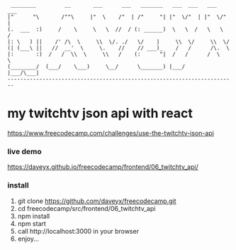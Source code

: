      ________         __       ___      ___   _______   ___  ___   ___  ___  
    |"      "\       /""\     |"  \    /"  | /"     "| |"  \/"  | |"  \/"  |
    (.  ___  :)     /    \     \   \  //  / (: ______)  \   \  /   \   \  /  
    |: \   ) ||    /' /\  \     \\  \/. ./   \/    |     \\  \/     \\  \/   
    (| (___\ ||   //  __'  \     \.    //    // ___)_    /   /      /\.  \   
    |:       :)  /   /  \\  \     \\   /    (:      "|  /   /      /  \   \  
    (________/  (___/    \___)     \__/      \_______) |___/      |___/\___|
    ------------------------------------------------------------------------

# my twitchtv json api with react
https://www.freecodecamp.com/challenges/use-the-twitchtv-json-api

### live demo
https://daveyx.github.io/freecodecamp/frontend/06_twitchtv_api/

### install
1. git clone https://github.com/daveyx/freecodecamp.git
2. cd freecodecamp/src/frontend/06_twitchtv_api
3. npm install
4. npm start
5. call http://localhost:3000 in your browser
6. enjoy...
